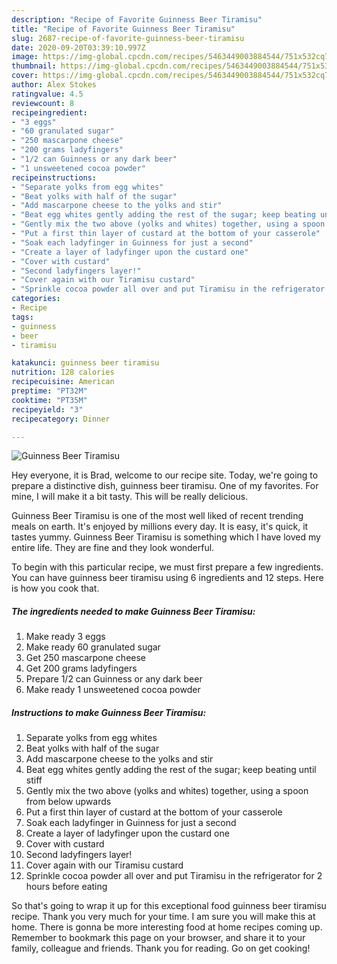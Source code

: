 ```yaml
---
description: "Recipe of Favorite Guinness Beer Tiramisu"
title: "Recipe of Favorite Guinness Beer Tiramisu"
slug: 2687-recipe-of-favorite-guinness-beer-tiramisu
date: 2020-09-20T03:39:10.997Z
image: https://img-global.cpcdn.com/recipes/5463449003884544/751x532cq70/guinness-beer-tiramisu-recipe-main-photo.jpg
thumbnail: https://img-global.cpcdn.com/recipes/5463449003884544/751x532cq70/guinness-beer-tiramisu-recipe-main-photo.jpg
cover: https://img-global.cpcdn.com/recipes/5463449003884544/751x532cq70/guinness-beer-tiramisu-recipe-main-photo.jpg
author: Alex Stokes
ratingvalue: 4.5
reviewcount: 8
recipeingredient:
- "3 eggs"
- "60 granulated sugar"
- "250 mascarpone cheese"
- "200 grams ladyfingers"
- "1/2 can Guinness or any dark beer"
- "1 unsweetened cocoa powder"
recipeinstructions:
- "Separate yolks from egg whites"
- "Beat yolks with half of the sugar"
- "Add mascarpone cheese to the yolks and stir"
- "Beat egg whites gently adding the rest of the sugar; keep beating until stiff"
- "Gently mix the two above (yolks and whites) together, using a spoon from below upwards"
- "Put a first thin layer of custard at the bottom of your casserole"
- "Soak each ladyfinger in Guinness for just a second"
- "Create a layer of ladyfinger upon the custard one"
- "Cover with custard"
- "Second ladyfingers layer!"
- "Cover again with our Tiramisu custard"
- "Sprinkle cocoa powder all over and put Tiramisu in the refrigerator for 2 hours before eating"
categories:
- Recipe
tags:
- guinness
- beer
- tiramisu

katakunci: guinness beer tiramisu 
nutrition: 128 calories
recipecuisine: American
preptime: "PT32M"
cooktime: "PT35M"
recipeyield: "3"
recipecategory: Dinner

---
```



![Guinness Beer Tiramisu](https://img-global.cpcdn.com/recipes/5463449003884544/751x532cq70/guinness-beer-tiramisu-recipe-main-photo.jpg)

Hey everyone, it is Brad, welcome to our recipe site. Today, we're going to prepare a distinctive dish, guinness beer tiramisu. One of my favorites. For mine, I will make it a bit tasty. This will be really delicious.



Guinness Beer Tiramisu is one of the most well liked of recent trending meals on earth. It's enjoyed by millions every day. It is easy, it's quick, it tastes yummy. Guinness Beer Tiramisu is something which I have loved my entire life. They are fine and they look wonderful.


To begin with this particular recipe, we must first prepare a few ingredients. You can have guinness beer tiramisu using 6 ingredients and 12 steps. Here is how you cook that.

<!--inarticleads1-->

##### The ingredients needed to make Guinness Beer Tiramisu:

1. Make ready 3 eggs
1. Make ready 60 granulated sugar
1. Get 250 mascarpone cheese
1. Get 200 grams ladyfingers
1. Prepare 1/2 can Guinness or any dark beer
1. Make ready 1 unsweetened cocoa powder




<!--inarticleads2-->

##### Instructions to make Guinness Beer Tiramisu:

1. Separate yolks from egg whites
1. Beat yolks with half of the sugar
1. Add mascarpone cheese to the yolks and stir
1. Beat egg whites gently adding the rest of the sugar; keep beating until stiff
1. Gently mix the two above (yolks and whites) together, using a spoon from below upwards
1. Put a first thin layer of custard at the bottom of your casserole
1. Soak each ladyfinger in Guinness for just a second
1. Create a layer of ladyfinger upon the custard one
1. Cover with custard
1. Second ladyfingers layer!
1. Cover again with our Tiramisu custard
1. Sprinkle cocoa powder all over and put Tiramisu in the refrigerator for 2 hours before eating




So that's going to wrap it up for this exceptional food guinness beer tiramisu recipe. Thank you very much for your time. I am sure you will make this at home. There is gonna be more interesting food at home recipes coming up. Remember to bookmark this page on your browser, and share it to your family, colleague and friends. Thank you for reading. Go on get cooking!
